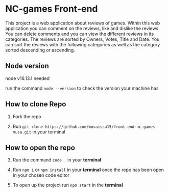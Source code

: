 # NC-games Front-end
This project is a web application about reviews of games. Within this web application you can comment on the reviews, like and dislike the reviews. You can delete comments and you can view the different reviews in its categories. The reviews are sorted by Owners, Votes, Title and Date. You can sort the reviews with the following categories as well as the category sorted descending or ascending.
## Node version
node v16.13.1 needed

run the command `node --version` to check the version your machine has 

## How to clone Repo

1. Fork the repo

2. Run `git clone https://github.com/musaissa15/front-end-nc-games-musa.git` in your terminal 

## How to open the repo 

3. Run the command `code .` in your **terminal**

4. Run `npm i` or `npm install` in your **terminal** once the  repo has been open in your chosen code editor

5. To open up the project run `npm start` in the **terminal**
